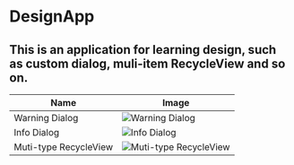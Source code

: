 # DesignApp
## This is an application for learning design, such as custom dialog, muli-item RecycleView and so on.

Name|Image
----|----
Warning Dialog|![Warning Dialog](https://github.com/imcloudfloating/Images/blob/master/dialog_warning.png?raw=true)
Info Dialog|![Info Dialog](https://github.com/imcloudfloating/Images/blob/master/dialog_info.png?raw=true)
Muti-type RecycleView|![Muti-type RecycleView](https://github.com/imcloudfloating/Images/blob/master/multi-type_recycle_view.gif?raw=true)
